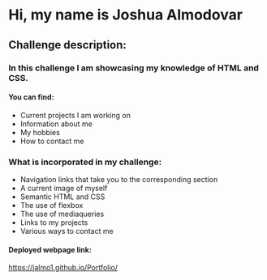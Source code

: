 
# Hi, my name is Joshua Almodovar

## Challenge description:
### In this challenge I am showcasing my knowledge of HTML and CSS.
  
  #### You can find:
  - Current projects I am working on 
  - Information about me
  - My hobbies 
  - How to contact me

### What is incorporated in my challenge:
 
  - Navigation links that take you to the corresponding section 
  - A current image of myself
  - Semantic HTML and CSS 
  - The use of flexbox 
  - The use of mediaqueries
  - Links to my projects
  - Various ways to contact me  

#### Deployed webpage link:
https://jalmo1.github.io/Portfolio/
